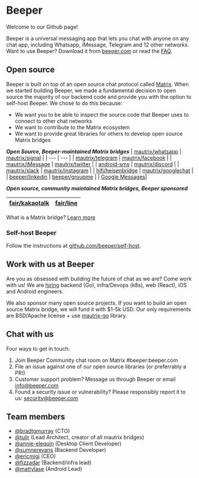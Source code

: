 # Beeper 

Welcome to our Github page! 

Beeper is a universal messaging app that lets you chat with anyone on any chat app, including Whatsapp, iMessage, Telegram and 12 other networks. Want to use Beeper? Download it from [beeper.com](https://beeper.com) or read the [FAQ](https://beeper.com/faq).

## Open source
Beeper is built on top of an open source chat protocol called [Matrix](https://matrix.org). When we started building Beeper, we made a fundamental decision to open source the majority of our backend code and provide you with the option to self-host Beeper. We chose to do this because:
- We want you to be able to inspect the source code that Beeper uses to connect to other chat networks
- We want to contribute to the Matrix ecosystem
- We want to provide great libraries for others to develop open source Matrix bridges

*********Open Source, Beeper-maintained Matrix bridges*********
| [mautrix/whatsapp](https://github.com/mautrix/whatsapp) | [mautrix/signal](https://github.com/mautrix/signal) |
| --- | --- |
| [mautrix/telegram](https://github.com/mautrix/telegram) | [mautrix/facebook](https://github.com/mautrix/facebook) |
| [mautrix/iMessage](https://github.com/mautrix/imessage) | [mautrix/twitter](https://github.com/mautrix/twitter) |
| [android-sms](https://gitlab.com/beeper/android-sms) | [mautrix/discord](https://github.com/mautrix/discord) |
| [mautrix/slack](https://github.com/mautrix/slack) | [mautrix/instagram](https://github.com/mautrix/instagram) |
| [hifi/heisenbridge](https://github.com/hifi/heisenbridge) | [mautrix/googlechat](https://github.com/mautrix/googlechat) |
| [beeper/linkedin](https://github.com/beeper/linkedin) | [beeper/groupme](https://github.com/beeper/groupme) |
| [Google Messages](https://github.com/mautrix/gmessages/tree/main)|

*********Open source, community maintained Matrix bridges, Beeper sponsored*********

| [fair/kakaotalk](https://src.miscworks.net/fair/matrix-appservice-kakaotalk.git) | [fair/line](https://src.miscworks.net/fair/matrix-puppeteer-line.git) |
| --- | --- |

What is a Matrix bridge? [Learn more](https://www.beeper.com/faq#what-is-a-bridge)

### Self-host Beeper
Follow the instructions at [github.com/beeper/self-host](https://github.com/beeper/self-host).


## Work with us at Beeper
Are you as obsessed with building the future of chat as we are? Come work with us! We are [hiring](https://beeper.notion.site/Jobs-Beeper-ff5da486daed462ebfc4b21eacc48cae) backend (Go), infra/Devops (k8s), web (React), iOS and Android engineers.

We also sponsor many open source projects. If you want to build an open source Matrix bridge, we will fund it with $1-5k USD. Our only requirements are BSD/Apache license + use [mautrix-go](https://github.com/mautrix/go) library.

## Chat with us
Four ways to get in touch:
1. Join Beeper Community chat room on Matrix #beeper:beeper.com
2. File an issue against one of our open source libraries (or preferrably a PR!)
3. Customer support problem? Message us through Beeper or email [info@beeper.com](mailto:info@beeper.com)
4. Found a security issue or vulnerability? Please responsibly report it to us: [security@beeper.com](mailto:security@beeper.com)

## Team members
- [@bradtgmurray](https://github.com/bradtgmurray) (CTO)
- [@tulir](https://github.com/tulir) (Lead Architect, creator of all mautrix bridges)
- [@annie-elequin](https://github.com/annie-elequin) (Desktop Client Developer)
- [@sumnerevans](https://github.com/sumnerevans) (Backend Developer)
- [@ericmigi](https://github.com/ericmigi) (CEO)
- [@fizzadar](https://github.com/fizzadar) (Backend/infra lead)
- [@mattylase](https://github.com/mattylase) (Android Lead)
